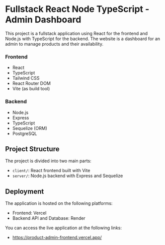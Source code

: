 # Fullstack React Node TypeScript - Admin Dashboard

This project is a fullstack application using React for the frontend and Node.js with TypeScript for the backend. The website is a dashboard for an admin to manage products and their availability.

### Frontend

- React
- TypeScript
- Tailwind CSS
- React Router DOM
- Vite (as build tool)

### Backend

- Node.js
- Express
- TypeScript
- Sequelize (ORM)
- PostgreSQL

## Project Structure

The project is divided into two main parts:

- `client/`: React frontend built with Vite
- `server/`: Node.js backend with Express and Sequelize

## Deployment

The application is hosted on the following platforms:

- Frontend: Vercel
- Backend API and Database: Render

You can access the live application at the following links:

- https://product-admin-frontend.vercel.app/
